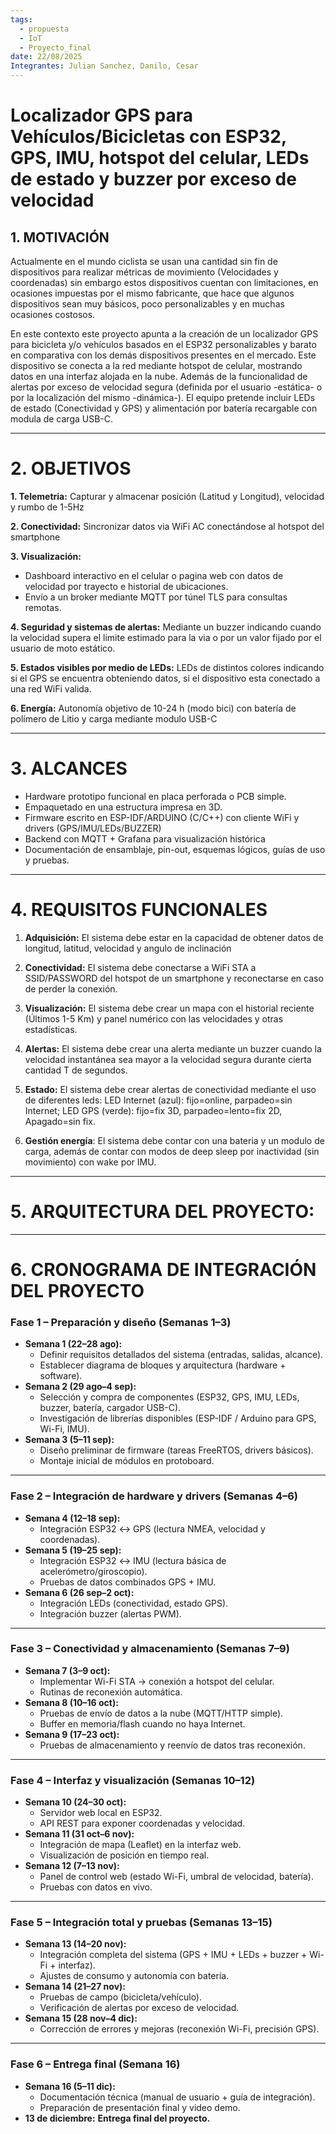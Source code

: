 ```yaml
---
tags:
  - propuesta
  - IoT
  - Proyecto_final
date: 22/08/2025
Integrantes: Julian Sanchez, Danilo, Cesar
---
```

# Localizador GPS para Vehículos/Bicicletas con ESP32, GPS, IMU, hotspot del celular, LEDs de estado y buzzer por exceso de velocidad

## 1. MOTIVACIÓN

Actualmente en el mundo ciclista se usan una cantidad sin fin de dispositivos para realizar métricas de movimiento (Velocidades y coordenadas) sin embargo estos dispositivos cuentan con limitaciones, en ocasiones impuestas por el mismo fabricante, que hace que algunos dispositivos sean muy básicos, poco personalizables y en muchas ocasiones costosos. 

En este contexto este proyecto apunta a la creación de un localizador GPS para bicicleta y/o vehículos basados en el ESP32 personalizables y barato en comparativa con los demás dispositivos presentes en el mercado. Este dispositivo se conecta a la red mediante hotspot de celular, mostrando datos en una interfaz alojada en la nube. Además de la funcionalidad de alertas por exceso de velocidad segura (definida por el usuario -estática- o por la localización del mismo -dinámica-). El equipo pretende incluir LEDs de estado (Conectividad y GPS) y alimentación por batería recargable con modula de carga USB-C.

---
# 2. OBJETIVOS

**1. Telemetria:** Capturar y almacenar posición (Latitud y Longitud), velocidad y rumbo de 1-5Hz

**2. Conectividad:** Sincronizar datos via WiFi AC conectándose al hotspot del smartphone 

**3. Visualización:** 
- Dashboard interactivo en el celular o pagina web con datos de velocidad por trayecto e historial de ubicaciones.
- Envío a un broker mediante MQTT por túnel TLS para consultas remotas.

**4. Seguridad y sistemas de alertas:** Mediante un buzzer indicando cuando la velocidad supera el limite estimado para la via o por un valor fijado por el usuario de moto estático.

**5. Estados visibles por medio de LEDs:** LEDs de distintos colores indicando si el GPS se encuentra obteniendo datos, si el dispositivo esta conectado a una red WiFi valida.

**6. Energía:** Autonomía objetivo de 10-24 h (modo bici) con batería de polímero de Litio y carga mediante modulo USB-C

---
# 3. ALCANCES

- Hardware prototipo funcional en placa perforada o PCB simple.
- Empaquetado en una estructura impresa en 3D.
- Firmware escrito en ESP-IDF/ARDUINO (C/C++) con cliente WiFi y drivers (GPS/IMU/LEDs/BUZZER)
- Backend con MQTT + Grafana para visualización histórica
- Documentación de ensamblaje, pin-out, esquemas lógicos, guías de uso y pruebas.
---
# 4. REQUISITOS FUNCIONALES

1. **Adquisición:** El sistema debe estar en la capacidad de obtener datos de longitud, latitud, velocidad y angulo de inclinación

2. **Conectividad:** El sistema debe conectarse a WiFi STA a SSID/PASSWORD del hotspot de un smartphone y reconectarse en caso de perder la conexión.

3. **Visualización:** El sistema debe crear un mapa con el historial reciente (Últimos 1-5 Km) y panel numérico con las velocidades y otras estadísticas.

4. **Alertas:** El sistema debe crear una alerta mediante un buzzer cuando la velocidad instantánea sea mayor a la velocidad segura durante cierta cantidad T de segundos.

5. **Estado:** El sistema debe crear alertas de conectividad mediante el uso de diferentes leds: LED Internet (azul): fijo=online, parpadeo=sin Internet; LED GPS (verde): fijo=fix 3D, parpadeo=lento=fix 2D, Apagado=sin fix.

6. **Gestión energía**: El sistema debe contar con una bateria y un modulo de carga, además de contar con modos de deep sleep por inactividad (sin movimiento) con wake por IMU.

---
# 5. ARQUITECTURA DEL PROYECTO:


---
# 6. CRONOGRAMA DE INTEGRACIÓN DEL PROYECTO

### Fase 1 – Preparación y diseño (Semanas 1–3)

- **Semana 1 (22–28 ago):**
    - Definir requisitos detallados del sistema (entradas, salidas, alcance).
    - Establecer diagrama de bloques y arquitectura (hardware + software).
- **Semana 2 (29 ago–4 sep):**
    - Selección y compra de componentes (ESP32, GPS, IMU, LEDs, buzzer, batería, cargador USB-C).
    - Investigación de librerías disponibles (ESP-IDF / Arduino para GPS, Wi-Fi, IMU).
- **Semana 3 (5–11 sep):**
    - Diseño preliminar de firmware (tareas FreeRTOS, drivers básicos).
    - Montaje inicial de módulos en protoboard.

---
### Fase 2 – Integración de hardware y drivers (Semanas 4–6)

- **Semana 4 (12–18 sep):**    
    - Integración ESP32 ↔ GPS (lectura NMEA, velocidad y coordenadas).
- **Semana 5 (19–25 sep):**
    - Integración ESP32 ↔ IMU (lectura básica de acelerómetro/giroscopio).
    - Pruebas de datos combinados GPS + IMU.
- **Semana 6 (26 sep–2 oct):**
    - Integración LEDs (conectividad, estado GPS).
    - Integración buzzer (alertas PWM).

---
### Fase 3 – Conectividad y almacenamiento (Semanas 7–9)

- **Semana 7 (3–9 oct):**
    - Implementar Wi-Fi STA → conexión a hotspot del celular.
    - Rutinas de reconexión automática.
- **Semana 8 (10–16 oct):**
    - Pruebas de envío de datos a la nube (MQTT/HTTP simple).
    - Buffer en memoria/flash cuando no haya Internet.
- **Semana 9 (17–23 oct):**
    - Pruebas de almacenamiento y reenvío de datos tras reconexión.

---
### Fase 4 – Interfaz y visualización (Semanas 10–12)

- **Semana 10 (24–30 oct):**
    - Servidor web local en ESP32.
    - API REST para exponer coordenadas y velocidad.
- **Semana 11 (31 oct–6 nov):**
    - Integración de mapa (Leaflet) en la interfaz web.
    - Visualización de posición en tiempo real.
- **Semana 12 (7–13 nov):**
    - Panel de control web (estado Wi-Fi, umbral de velocidad, batería).
    - Pruebas con datos en vivo.

---
### Fase 5 – Integración total y pruebas (Semanas 13–15)

- **Semana 13 (14–20 nov):**
    - Integración completa del sistema (GPS + IMU + LEDs + buzzer + Wi-Fi + interfaz).
    - Ajustes de consumo y autonomía con batería.
- **Semana 14 (21–27 nov):**
    - Pruebas de campo (bicicleta/vehículo).
    - Verificación de alertas por exceso de velocidad.
- **Semana 15 (28 nov–4 dic):**
    - Corrección de errores y mejoras (reconexión Wi-Fi, precisión GPS).

---
### Fase 6 – Entrega final (Semana 16)

- **Semana 16 (5–11 dic):**    
    - Documentación técnica (manual de usuario + guía de integración).
    - Preparación de presentación final y video demo.
- **13 de diciembre:** **Entrega final del proyecto.**